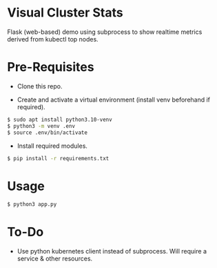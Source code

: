 # Visual Cluster Stats

Flask (web-based) demo using subprocess to show realtime metrics derived from kubectl top nodes.

# Pre-Requisites

- Clone this repo.

- Create and activate a virtual environment (install venv beforehand if required).
```bash
$ sudo apt install python3.10-venv
$ python3 -m venv .env
$ source .env/bin/activate
```
- Install required modules.
```bash
$ pip install -r requirements.txt
```

# Usage

```bash
$ python3 app.py
```

# To-Do

- Use python kubernetes client instead of subprocess. Will require a service & other resources.
